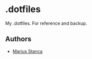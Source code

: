# .dotfiles

My .dotfiles. For reference and backup.

## Authors

* [Marius Stanca](mailto:me@marius.xyz)

